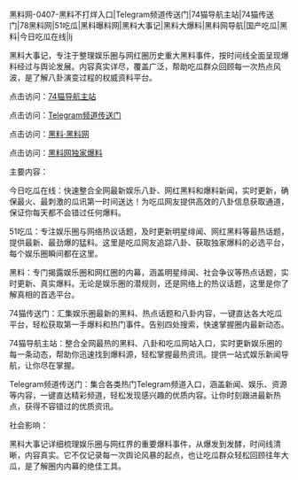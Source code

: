 #
黑料网-0407-黑料不打烊入口|Telegram频道传送门|74猫导航主站|74猫传送门|78黑料网|51吃瓜|黑料曝料网|黑料大事记|黑料大爆料|黑料网导航|国产吃瓜|黑料|今日吃瓜在线|lj

黑料大事记，专注于整理娱乐圈与网红圈历史重大黑料事件，按时间线全面呈现爆料经过与舆论发展。内容真实详尽，覆盖广泛，帮助吃瓜群众回顾每一次热点风波，是了解八卦演变过程的权威资料平台。


点击访问：<a href="https://74mao.com/">74猫导航主站</a>

点击访问：<a href="https://74mao.com/">Telegram频道传送门</a>

点击访问：<a href="https://fge-7ja.pages.dev/">黑料·黑料网</a>

点击访问：<a href="https://gbs-3wd.pages.dev/">黑料网独家爆料</a>


主要内容：

今日吃瓜在线：快速整合全网最新娱乐八卦、网红黑料和爆料新闻，实时更新，确保最火、最刺激的瓜讯第一时间送达！为吃瓜网友提供高效的八卦信息获取通道，保证你每天都不会错过任何爆料。

51吃瓜：专注娱乐圈与网络热议话题，及时更新明星绯闻、网红黑料等最热话题，提供最新、最劲爆的猛料。这里是吃瓜网友追踪八卦、获取独家爆料的必选平台，每个娱乐圈瞬间都在这里。

黑料：专门揭露娱乐圈和网红圈的内幕，涵盖明星绯闻、社会争议等热点话题，实时更新、真实爆料。无论是娱乐圈的潜规则，还是网络上的热议话题，这里是你了解真相的首选平台。

74猫传送门：汇集娱乐圈最新的黑料、热点话题和八卦内容，一键直达各大吃瓜平台，轻松获取第一手爆料和热门事件。告别四处搜索，快速掌握圈内最新动态。

74猫导航主站：整合全网最热的黑料、八卦和吃瓜网站入口，实时更新娱乐圈的每一条动态，帮助你迅速找到爆料源，轻松掌握最热资讯。提供一站式娱乐新闻导航，让你尽在掌握。

Telegram频道传送门：集合各类热门Telegram频道入口，涵盖新闻、娱乐、资源等内容，一键直达精彩频道，轻松发现感兴趣的优质内容。让你时刻跟进最新热点，获得不容错过的优质资讯。

社会影响：

黑料大事记详细梳理娱乐圈与网红界的重要爆料事件，从爆发到发酵，时间线清晰，内容真实。它不仅记录每一次舆论风暴的起点，也让吃瓜群众轻松回顾往年大瓜，是了解圈内内幕的绝佳工具。

<span style="display:none;">[Canonical link](https://github.com/Nguquadi555/96480 ）</span>
